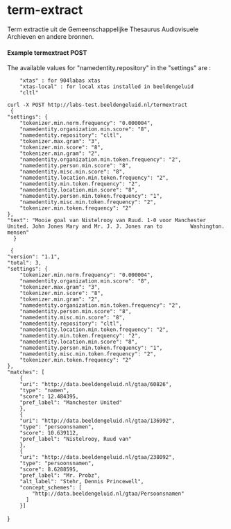 term-extract
============

Term extractie uit de Gemeenschappelijke Thesaurus Audiovisuele Archieven en andere bronnen.


#### Example termextract POST

The available values for "namedentity.repository" in the "settings" are :

        "xtas" : for 904labas xtas
        "xtas-local" : for local xtas installed in beeldengeluid
        "cltl"

    curl -X POST http://labs-test.beeldengeluid.nl/termextract
     {
    "settings": {
        "tokenizer.min.norm.frequency": "0.000004",
        "namedentity.organization.min.score": "8",
        "namedentity.repository": "cltl",
        "tokenizer.max.gram": "3",
        "tokenizer.min.score": "8",
        "tokenizer.min.gram": "2",
        "namedentity.organization.min.token.frequency": "2",
        "namedentity.person.min.score": "8",
        "namedentity.misc.min.score": "8",
        "namedentity.location.min.token.frequency": "2",
        "namedentity.min.token.frequency": "2",
        "namedentity.location.min.score": "8",
        "namedentity.person.min.token.frequency": "1",
        "namedentity.misc.min.token.frequency": "2",
        "tokenizer.min.token.frequency": "2"
    },
    "text": "Mooie goal van Nistelrooy van Ruud. 1-0 voor Manchester United. John Jones Mary and Mr. J. J. Jones ran to         Washington. mensen"
      }
      
     {
    "version": "1.1",
    "total": 3,
    "settings": {
        "tokenizer.min.norm.frequency": "0.000004",
        "namedentity.organization.min.score": "8",
        "tokenizer.max.gram": "3",
        "tokenizer.min.score": "8",
        "tokenizer.min.gram": "2",
        "namedentity.organization.min.token.frequency": "2",
        "namedentity.person.min.score": "8",
        "namedentity.misc.min.score": "8",
        "namedentity.repository": "cltl",
        "namedentity.location.min.token.frequency": "2",
        "namedentity.min.token.frequency": "2",
        "namedentity.location.min.score": "8",
        "namedentity.person.min.token.frequency": "1",
        "namedentity.misc.min.token.frequency": "2",
        "tokenizer.min.token.frequency": "2"
    },
    "matches": [
        {
        "uri": "http://data.beeldengeluid.nl/gtaa/60826",
        "type": "namen",
        "score": 12.484395,
        "pref_label": "Manchester United"
        },
        {
        "uri": "http://data.beeldengeluid.nl/gtaa/136992",
        "type": "persoonsnamen",
        "score": 10.639112,
        "pref_label": "Nistelrooy, Ruud van"
        },
        {
        "uri": "http://data.beeldengeluid.nl/gtaa/238092",
        "type": "persoonsnamen",
        "score": 8.6288595,
        "pref_label": "Mr. Probz",
        "alt_label": "Stehr, Dennis Princewell",
        "concept_schemes": [
            "http://data.beeldengeluid.nl/gtaa/Persoonsnamen"
          ]
        }]
}
    
    
    
